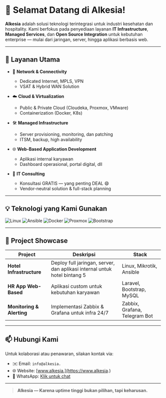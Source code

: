 # 👋 Selamat Datang di Alkesia!

**Alkesia** adalah solusi teknologi terintegrasi untuk industri kesehatan dan hospitality. Kami berfokus pada penyediaan layanan **IT Infrastructure**, **Managed Services**, dan **Open Source Integration** untuk kebutuhan enterprise — mulai dari jaringan, server, hingga aplikasi berbasis web.

---

## 🚀 Layanan Utama

- 🔌 **Network & Connectivity**
  - Dedicated Internet, MPLS, VPN
  - VSAT & Hybrid WAN Solution

- ☁️ **Cloud & Virtualization**
  - Public & Private Cloud (Cloudeka, Proxmox, VMware)
  - Containerization (Docker, K8s)

- 🛠️ **Managed Infrastructure**
  - Server provisioning, monitoring, dan patching
  - ITSM, backup, high availability

- 🌐 **Web-Based Application Development**
  - Aplikasi internal karyawan
  - Dashboard operasional, portal digital, dll

- 🧠 **IT Consulting**
  - Konsultasi GRATIS — yang penting DEAL 😄
  - Vendor-neutral solution & full-stack planning

---

## 💡 Teknologi yang Kami Gunakan

![Linux](https://img.shields.io/badge/Linux-Foundation-informational?style=flat&logo=linux&logoColor=white&color=2bbc8a)
![Ansible](https://img.shields.io/badge/Ansible-Automation-red?style=flat&logo=ansible&logoColor=white)
![Docker](https://img.shields.io/badge/Docker-Container-blue?style=flat&logo=docker&logoColor=white)
![Proxmox](https://img.shields.io/badge/Proxmox-VE-orange?style=flat&logo=proxmox&logoColor=white)
![Bootstrap](https://img.shields.io/badge/Bootstrap-UI-blueviolet?style=flat&logo=bootstrap&logoColor=white)

---

## 📂 Project Showcase

| Project | Deskripsi | Stack |
|--------|-----------|--------|
| **Hotel Infrastructure** | Deploy full jaringan, server, dan aplikasi internal untuk hotel bintang 5 | Linux, Mikrotik, Ansible |
| **HR App Web-Based** | Aplikasi custom untuk kebutuhan karyawan | Laravel, Bootstrap, MySQL |
| **Monitoring & Alerting** | Implementasi Zabbix & Grafana untuk infra 24/7 | Zabbix, Grafana, Telegram Bot |

---

## 📫 Hubungi Kami

Untuk kolaborasi atau penawaran, silakan kontak via:

- ✉️ Email: `info@alkesia.`
- 🌐 Website: [www.alkesia.](https://www.alkesia.)
- 📱 WhatsApp: [Klik untuk chat](https://wa.me/62xxxxxxxxxxx)

---

> **Alkesia — Karena uptime tinggi bukan pilihan, tapi keharusan.**
